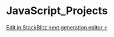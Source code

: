 # JavaScript_Projects

[Edit in StackBlitz next generation editor ⚡️](https://stackblitz.com/~/github.com/amanjain44/JavaScript_Projects)